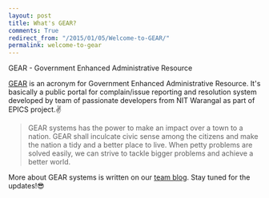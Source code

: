 ```yaml
---
layout: post
title: What's GEAR?
comments: True
redirect_from: "/2015/01/05/Welcome-to-GEAR/"
permalink: welcome-to-gear
---
```


<div class="message">
	GEAR - Government Enhanced Administrative Resource
</div>

[GEAR](http://gearsystems.github.io) is an acronym for Government Enhanced Administrative Resource. It's basically a public portal for complain/issue reporting and resolution system developed by team of passionate developers from NIT Warangal as part of EPICS project.:v:

>GEAR systems has the power to make an impact over a town to a nation. GEAR shall inculcate civic sense among the citizens and make the nation a tidy and a better place to live. When petty problems are solved easily, we can strive to tackle bigger problems and achieve a better world.

More about GEAR systems is written on our [team blog](http://gearsystems.github.io/blog). Stay tuned for the updates!:sunglasses: